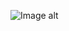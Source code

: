 ![Image alt](https://github.com/GrichinNikita2019/yandex_praktikum_da/raw/main/[GrichinNikita2019/yandex_praktikum_da/certificate/Гричин_Никита_Сергеевич_20222DA00161.pdf](https://github.com/GrichinNikita2019/yandex_praktikum_da/blob/main/certificate/%D0%93%D1%80%D0%B8%D1%87%D0%B8%D0%BD_%D0%9D%D0%B8%D0%BA%D0%B8%D1%82%D0%B0_%D0%A1%D0%B5%D1%80%D0%B3%D0%B5%D0%B5%D0%B2%D0%B8%D1%87_20222DA00161.pdf))
